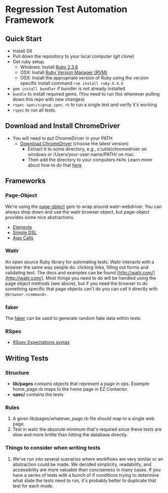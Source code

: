 # Regression Test Automation Framework

## Quick Start

* Install Git
* Pull down the repository to your local computer (git clone)
* Get ruby setup.  
  * Windows: Install [Ruby 2.3.8](https://s3.amazonaws.com/railsinstaller/Windows/railsinstaller-3.4.0.exe)
  * OSX: Install [Ruby Version Manager (RVM)](https://rvm.io/rvm/install)
  * OSX: Install the appropriate version of Ruby using the version specific install command `rvm install ruby-X.X.X`
* `gem install bundler` if bundler is not already installed
* `bundle` to install required gems.  (You need to run this whenever pulling down this repo with new changes)
* `rspec spec/signup_spec.rb` to run a single test and verify it's working
* `rspec` to run all tests.

## Download and Install ChromeDriver

* You will need to put ChromeDriver in your PATH
  * [Download ChromeDriver](http://chromedriver.chromium.org/downloads) (choose the latest version)
    * Extract it to some directory, e.g., c:\utils\chromedriver on windows or /Users/your-user-name/PATH/ on mac.
    * Then add the directory to your computers `PATH`. Learn more about how to do that [here](https://gist.github.com/nex3/c395b2f8fd4b02068be37c961301caa7)

## Frameworks

### Page-Object

We're using the [page-object](https://github.com/cheezy/page-object) gem to wrap around watir-webdriver.  You can always drop down and use the watir browser object, but page-object provides some nice abstractions.

* [Elements](https://github.com/cheezy/page-object/wiki/Elements)
* [Simple DSL](https://github.com/cheezy/page-object/wiki/Simple-DSL)
* [Ajax Calls](https://github.com/cheezy/page-object/wiki/Ajax-Calls)

### Watir

An open source Ruby library for automating tests. Watir interacts with a browser the same way people do: clicking links, filling out forms and validating text. The docs and examples can be found [http://watir.com/](http://watir.com/). Most things you need to do will be handled using the page object methods (see above), but if you need the browser to do something specific that page objects can't do you can call it directly with `@browser.<command>`.

### faker

The [faker](https://github.com/stympy/faker) can be used to generate random fake data within tests.

### RSpec

* [RSpec Expectations syntax](https://www.relishapp.com/rspec/rspec-expectations/docs/built-in-matchers)

## Writing Tests

### Structure

* **lib/pages** contains objects that represent a page in ops.  Example: home_page.rb maps to the home page in EZ Contactor.
* **spec/** contains the tests

### Rules

1. A given lib/pages/whatever_page.rb file should map to a single web page.
1. Test in watir the absolute minimum that's required since these tests are slow and more brittle than hitting the database directly.

### Things to consider when writing tests

1. We've run into several scenarios where workflows are very similar or an abstraction could be made. We decided simplicity, readability, and accessibility are more valuable than conciseness in many cases. If you have a series of tests with a bunch of if conditions trying to determine what state the tests need to run, it's probably better to duplicate that test for each mode.
